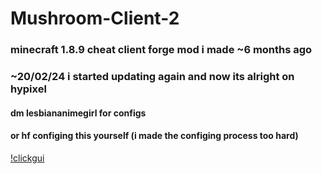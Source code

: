# Mushroom-Client-2
### minecraft 1.8.9 cheat client forge mod i made ~6 months ago
### ~20/02/24 i started updating again and now its alright on hypixel
#### dm lesbiananimegirl for configs 
#### or hf configing this yourself (i made the configing process too hard)

[!clickgui](https://cdn.discordapp.com/attachments/1199104751149781022/1211777804304257024/image.png?ex=65ef6f06&is=65dcfa06&hm=e32e91dbef0a9ac11f511cce6479c4be9c585b6356e0c3fda3c31fef6e2db3cb&)
